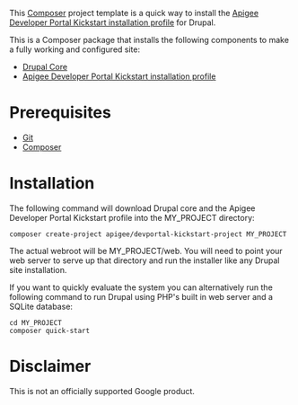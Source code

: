 This [Composer](https://getcomposer.org) project template is a quick way to install
the [Apigee Developer Portal Kickstart installation profile](https://www.drupal.org/project/apigee_devportal_kickstart)
for Drupal.

This is a Composer package that installs the following components to make a fully working and configured site:
* [Drupal Core](https://www.drupal.org)
* [Apigee Developer Portal Kickstart installation profile](https://www.drupal.org/project/apigee_devportal_kickstart)

# Prerequisites

* [Git](https://git-scm.com)
* [Composer](https://getcomposer.org)

# Installation

The following command will download Drupal core and the Apigee Developer Portal Kickstart profile into
the MY_PROJECT directory:

```
composer create-project apigee/devportal-kickstart-project MY_PROJECT
```

The actual webroot will be MY_PROJECT/web. You will need to point your web server to serve up that
directory and run the installer like any Drupal site installation.

If you want to quickly evaluate the system you  can alternatively run the following command to run
Drupal using PHP's built in web server and a SQLite database:

```
cd MY_PROJECT
composer quick-start
```

# Disclaimer

This is not an officially supported Google product.
